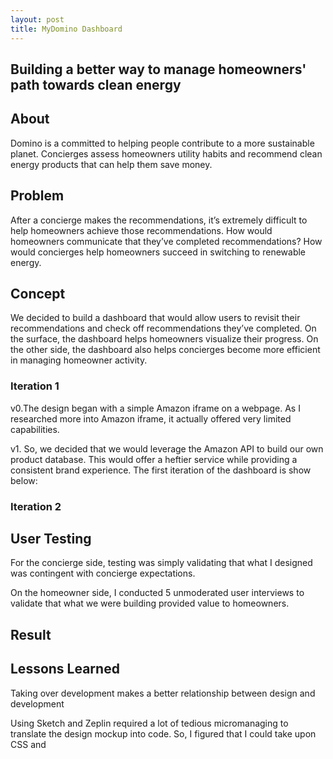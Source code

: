 ```yaml
---
layout: post
title: MyDomino Dashboard
---
```


## Building a better way to manage homeowners' path towards clean energy

## About
Domino is a committed to helping people contribute to a more sustainable planet.
Concierges assess homeowners utility habits and recommend clean energy products that can help them save money.

## Problem

After a concierge makes the recommendations, it’s extremely difficult to help homeowners achieve those recommendations. How would homeowners communicate that they’ve completed recommendations? How would concierges help homeowners succeed in switching to renewable energy.

## Concept

We decided to build a dashboard that would allow users to revisit their recommendations and check off recommendations they’ve completed. On the surface, the dashboard helps homeowners visualize their progress. On the other side, the dashboard also helps concierges become more efficient in managing homeowner activity.


### Iteration 1

v0.The design began with a simple Amazon iframe on a webpage. As I researched more into Amazon iframe, it actually offered very limited capabilities.

v1. So, we decided that we would leverage the Amazon API to build our own product database. This would offer a heftier service while providing a consistent brand experience. The first iteration of the dashboard is show below:


### Iteration 2
## User Testing

For the concierge side, testing was simply validating that what I designed was contingent with concierge expectations.

On the homeowner side, I conducted 5 unmoderated user interviews to validate that what we were building provided value to homeowners.

## Result

## Lessons Learned

Taking over development makes a better relationship between design and development

Using Sketch and Zeplin required a lot of tedious micromanaging to translate the design mockup into code. So, I figured that I could take upon CSS and  
